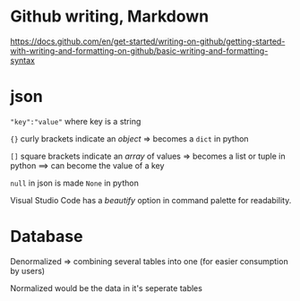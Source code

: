 # Github writing, Markdown
https://docs.github.com/en/get-started/writing-on-github/getting-started-with-writing-and-formatting-on-github/basic-writing-and-formatting-syntax

# json

`"key":"value"` where key is a string

`{}` curly brackets indicate an *object*
=> becomes a `dict` in python

`[]` square brackets indicate an *array* of values 
=> becomes a list or tuple in python
==> can become the value of a key

`null` in json is made `None` in python

Visual Studio Code has a *beautify* option in command palette for readability.


# Database

Denormalized => combining several tables into one (for easier consumption by users)

Normalized would be the data in it's seperate tables
